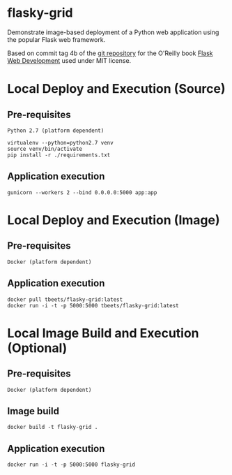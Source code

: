 # flasky-grid

Demonstrate image-based deployment of a Python web application using the popular Flask web
framework.

Based on commit tag 4b of the [git repository](https://github.com/miguelgrinberg/flasky) for the O'Reilly book [Flask Web Development](http://www.flaskbook.com) used under MIT license.
 
# Local Deploy and Execution (Source)

## Pre-requisites

    Python 2.7 (platform dependent)

    virtualenv --python=python2.7 venv
    source venv/bin/activate
    pip install -r ./requirements.txt

## Application execution

    gunicorn --workers 2 --bind 0.0.0.0:5000 app:app

# Local Deploy and Execution (Image)

## Pre-requisites

    Docker (platform dependent)
    
## Application execution

    docker pull tbeets/flasky-grid:latest
    docker run -i -t -p 5000:5000 tbeets/flasky-grid:latest
    
# Local Image Build and Execution (Optional)

## Pre-requisites

    Docker (platform dependent)
    
## Image build

    docker build -t flasky-grid .
    
## Application execution

    docker run -i -t -p 5000:5000 flasky-grid
